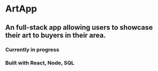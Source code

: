 # ArtApp
## An full-stack app allowing users to showcase their art to buyers in their area. 
### Currently in progress
### Built with React, Node, SQL
